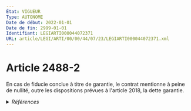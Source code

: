 ```yaml
---
État: VIGUEUR
Type: AUTONOME
Date de début: 2022-01-01
Date de fin: 2999-01-01
Identifiant: LEGIARTI000044072371
URL: article/LEGI/ARTI/00/00/44/07/23/LEGIARTI000044072371.xml
---
```


<h1>Article 2488-2</h1>

En cas de fiducie conclue à titre de garantie, le contrat mentionne à peine de
nullité, outre les dispositions prévues à l'article 2018, la dette garantie.


<details>
  <summary><em>Références</em></summary>

  <h2>Articles faisant référence à l'article</h2>
  
  <ul>
    <li>
      <a href="https://legal.tricoteuses.fr//redirection/LEGIARTI000044045560?vers=git&vers=legifrance">Ordonnance n° 2021-1192 du 15 septembre 2021 portant réforme du droit des sûretés - article 25 ENTIEREMENT_MODIF</a> MODIFIE source
    </li>
    <li>
      <a href="https://legal.tricoteuses.fr//redirection/LEGIARTI000006445388?vers=git&vers=legifrance">Code civil - article 2018 AUTONOME TRANSFERE, en vigueur du 1804-03-21 au 2006-03-24</a> CITATION cible
    </li>
    <li>
      <a href="https://legal.tricoteuses.fr//redirection/LEGIARTI000006445389?vers=git&vers=legifrance">Code civil - article 2018 AUTONOME MODIFIE, en vigueur du 2007-02-21 au 2008-08-06</a> CITATION cible
    </li>
    <li>
      <a href="https://legal.tricoteuses.fr//redirection/LEGIARTI000019288900?vers=git&vers=legifrance">Code civil - article 2018 AUTONOME VIGUEUR, en vigueur depuis le 2008-08-06</a> CITATION cible
    </li>
  </ul>
  
  <h2>Références faites par l'article</h2>
  
  <ul>
    <li>
      2021-09-15 MODIFIE cible <a href="https://legal.tricoteuses.fr//redirection/LEGIARTI000044045560?vers=git&vers=legifrance">Ordonnance n° 2021-1192 du 15 septembre 2021 portant réforme du droit des sûretés - article 25 ENTIEREMENT_MODIF</a>
    </li>
    <li>
      2999-01-01 CITATION source <a href="https://legal.tricoteuses.fr//redirection/LEGIARTI000006445388?vers=git&vers=legifrance">Code civil - article 2018 AUTONOME TRANSFERE, en vigueur du 1804-03-21 au 2006-03-24</a>
    </li>
    <li>
      2999-01-01 CITATION cible <a href="https://legal.tricoteuses.fr//redirection/LEGIARTI000020639378?vers=git&vers=legifrance">Code civil - article 2488-5 AUTONOME VIGUEUR, en vigueur depuis le 2009-05-14</a>
    </li>
  </ul>
</details>
